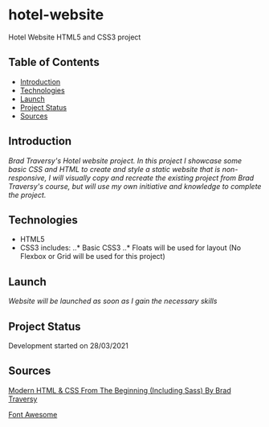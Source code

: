 # hotel-website
Hotel Website HTML5 and CSS3 project

## Table of Contents

* [Introduction](#Introduction)
* [Technologies](#Technologies)
* [Launch](#Launch)
* [Project Status](#Project-Status)
* [Sources](#Sources)

## Introduction

*Brad Traversy's Hotel website project. In this project I showcase some basic CSS and HTML to create and style a static website that is non-responsive, I will visually copy and recreate the existing project from Brad Traversy's course, but will use my own initiative and knowledge to complete the project.*

## Technologies

* HTML5
* CSS3 includes:
..* Basic CSS3
..* Floats will be used for layout (No Flexbox or Grid will be used for this project)

## Launch

*Website will be launched as soon as I gain the necessary skills*

## Project Status

Development started on 28/03/2021

## Sources

[Modern HTML & CSS From The Beginning (Including Sass) By Brad Traversy](https://www.udemy.com/course/modern-html-css-from-the-beginning/?referralCode=EB0470C43F3C3E9AA306)

[Font Awesome](https://fontawesome.com/)